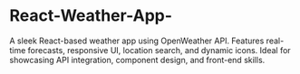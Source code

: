 # React-Weather-App-
A sleek React-based weather app using OpenWeather API. Features real-time forecasts, responsive UI, location search, and dynamic icons. Ideal for showcasing API integration, component design, and front-end skills.
